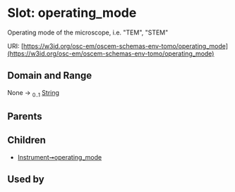 
# Slot: operating_mode

Operating mode of the microscope, i.e. "TEM", "STEM"

URI: [https://w3id.org/osc-em/oscem-schemas-env-tomo/operating_mode](https://w3id.org/osc-em/oscem-schemas-env-tomo/operating_mode)


## Domain and Range

None &#8594;  <sub>0..1</sub> [String](types/String.md)

## Parents


## Children

 *  [Instrument➞operating_mode](Instrument_operating_mode.md)

## Used by


